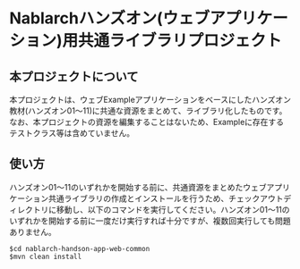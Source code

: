 Nablarchハンズオン(ウェブアプリケーション)用共通ライブラリプロジェクト
===============================

## 本プロジェクトについて
本プロジェクトは、ウェブExampleアプリケーションをベースにしたハンズオン教材(ハンズオン01～11)に共通な資源をまとめて、ライブラリ化したものです。
なお、本プロジェクトの資源を編集することはないため、Exampleに存在するテストクラス等は含めていません。

## 使い方
ハンズオン01～11のいずれかを開始する前に、共通資源をまとめたウェブアプリケーション共通ライブラリの作成とインストールを行うため、チェックアウトディレクトリに移動し、以下のコマンドを実行してください。ハンズオン01～11のいずれかを開始する前に一度だけ実行すれば十分ですが、複数回実行しても問題ありません。

    $cd nablarch-handson-app-web-common
    $mvn clean install

